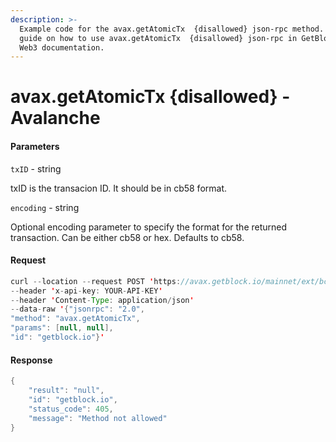 ```yaml
---
description: >-
  Example code for the avax.getAtomicTx  {disallowed} json-rpc method. Сomplete
  guide on how to use avax.getAtomicTx  {disallowed} json-rpc in GetBlock.io
  Web3 documentation.
---
```


# avax.getAtomicTx {disallowed} - Avalanche

#### Parameters

`txID` - string

txID is the transacion ID. It should be in cb58 format.

`encoding` - string

Optional encoding parameter to specify the format for the returned transaction. Can be either cb58 or hex. Defaults to cb58.

#### Request

```java
curl --location --request POST 'https://avax.getblock.io/mainnet/ext/bc/C/rpc' 
--header 'x-api-key: YOUR-API-KEY' 
--header 'Content-Type: application/json' 
--data-raw '{"jsonrpc": "2.0",
"method": "avax.getAtomicTx",
"params": [null, null],
"id": "getblock.io"}'
```

#### Response

```java
{
    "result": "null",
    "id": "getblock.io",
    "status_code": 405,
    "message": "Method not allowed"
}
```

